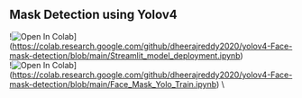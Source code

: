 ## Mask Detection using Yolov4

!![Open In Colab](https://colab.research.google.com/assets/colab-badge.svg)](https://colab.research.google.com/github/dheerajreddy2020/yolov4-Face-mask-detection/blob/main/Streamlit_model_deployment.ipynb) \
!![Open In Colab](https://colab.research.google.com/assets/colab-badge.svg)](https://colab.research.google.com/github/dheerajreddy2020/yolov4-Face-mask-detection/blob/main/Face_Mask_Yolo_Train.ipynb) \

